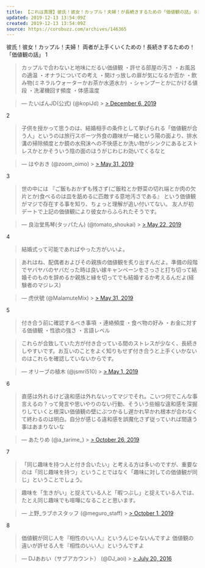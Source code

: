 ```yaml
---
title: 【これは真理】彼氏！彼女！カップル！夫婦！が長続きするための「価値観の話」８選
updated: 2019-12-13 13:54:09Z
created: 2019-12-13 13:54:09Z
source: https://corobuzz.com/archives/146365
---
```


彼氏！彼女！カップル！夫婦！
両者が上手くいくための！長続きするための！「価値観の話」
1
> カップルで合わないと地味にだるい価値観
> ・許せる部屋の汚さ
> ・お風呂の適温
> ・オナラについての考え
> ・開けっ放しの扉が気になるか否か
> ・飲み物(ミネラルウォーターかお茶か水道水か)
> ・シャンプーとかにかける値段
> ・洗濯機回す頻度
> ・体感温度

> — たいばんJD(公式) (@kopiJd) > [> December 6, 2019](https://twitter.com/kopiJd/status/1202931993710710784?ref_src=twsrc%5Etfw)

2

> 子供を授かって思うのは、結婚相手の条件として挙げられる「価値観が合う人」というのは旅行スポーツ外食の趣味が一緒という陽の面より、排水溝の掃除頻度とか鏡の水飛沫への不快感とか洗い物がシンクにあるとストレスかとかそういう陰の面のほうがじわじわ効いてくるなと

> — はやおき (@zoom_oimo) > [> May 31, 2019](https://twitter.com/zoom_oimo/status/1134604304277393408?ref_src=twsrc%5Etfw)

3
> 世の中には
> 『ご飯もおかずも残さず(ご飯粒とか野菜の切れ端とか肉の欠片とか)食べるのは皿を舐めるに匹敵する意地汚さである』
> という価値観がマジで存在する事を知り、ちょっと理解が追い付いてない。
> 友人が初デートで上記の価値観により彼女からふられたそうです。

> — 良治堂馬琴(タッパたん) (@tomato_shoukai) > [> May 22, 2019](https://twitter.com/tomato_shoukai/status/1131022866609139712?ref_src=twsrc%5Etfw)

4
> 結婚式って可能であればやった方がいいよ。

> あれはね、配偶者およびその親族の価値観を炙り出すんだよ。準備の段階でヤバヤバのヤバだった時は良い嫁キャンペーンをさっさと打ち切って結婚そのものを辞めるか親族と縁を切ってでも結婚するか考えるんだよ(経験者のマジレス)

> — 虎伏號 (@MalamuteMix) > [> May 31, 2019](https://twitter.com/MalamuteMix/status/1134453812863758336?ref_src=twsrc%5Etfw)

5
> 付き合う前に確認するべき事項
> ・連絡頻度
> ・食べ物の好み
> ・お金に対する価値観
> ・性欲の強さ
> ・言語レベル

> これらが合致していた方が付き合っている間のストレスが少なく、長続きしやすいです。お互いのことをよく知りもせず付き合うと上手くいかないのはこれらを確認していないからです。

> — オリーブの植木 (@jsmri510) > [> May 1, 2019](https://twitter.com/jsmri510/status/1123594359599878144?ref_src=twsrc%5Etfw)

6

> 直感は外れるけど違和感は外れないってマジでそれ。こいつ何でこんな事言えるの？って発言や思いやりのない行動、そういう些細な違和感を深掘りしていくと根深い価値観の壁にぶつかるし遅かれ早かれ根本が合わなくて終わるのは明白。自分が感じる違和感を誤魔化さず従っていれば間違う事はあまりないな

> — あたりめ (@a_tarime_) > [> October 26, 2019](https://twitter.com/a_tarime_/status/1188101790861946880?ref_src=twsrc%5Etfw)

7

> 「同じ趣味を持つ人と付き合いたい」と考える方は多いのですが、重要なのは「同じ趣味を持つ」ということではなく「趣味に対しての価値観が同じ」ということでしょう。

> 趣味を「生きがい」と捉えている人と「暇つぶし」と捉えている人では、たとえ同じ趣味でも喧嘩になることと思います。

> — 上野_ラブホスタッフ (@meguro_staff) > [> October 1, 2019](https://twitter.com/meguro_staff/status/1179038224762540034?ref_src=twsrc%5Etfw)

8
> 価値観が同じ人を『相性のいい人』というんじゃないんですよ
> 価値観の違いが許せる人を『相性のいい人』というんですよ

> — DJあおい（サブアカウント） (@DJ_aoi) > [> July 20, 2016](https://twitter.com/DJ_aoi/status/755830138537783296?ref_src=twsrc%5Etfw)